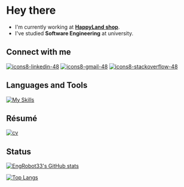 # Hey there


- I'm currently working at **[HappyLand shop](https://shop-happyland.com)**.
- I've studied <b>Software Engineering</b> at university.


## Connect with me
[![icons8-linkedin-48](https://user-images.githubusercontent.com/74541595/179397144-552658c1-0a28-46b5-be2b-3fbf85ace9d8.png)](https://www.linkedin.com/in/hmdkhsrvee)
[![icons8-gmail-48](https://user-images.githubusercontent.com/74541595/179397245-37cdb849-4283-4f70-956c-f2e739e44401.png)](mailto:hmdkhsrvee@gmail.com)
[![icons8-stackoverflow-48](https://user-images.githubusercontent.com/74541595/208392168-91b0449f-d986-4799-9745-5bffba469a26.png)](https://stackoverflow.com/users/20813604/hamed-khosravi)


## Languages and Tools
[![My Skills](https://skillicons.dev/icons?i=py,django,postgres,mysql,mongodb,linux,git,docker,redis," )](https://skillicons.dev)


## Résumé
[![cv](https://user-images.githubusercontent.com/74541595/180615167-4281c951-07e0-4350-be9b-63f8836b7f70.png)](https://drive.google.com/file/d/1rZ31kt7ZKaIxHDH1Jqu5E6lsrU3buPHE/view?usp=sharing)


## Status
[![EngRobot33's GitHub stats](https://github-readme-stats.vercel.app/api?username=EngRobot33)](https://github.com/anuraghazra/github-readme-stats)

[![Top Langs](https://github-readme-stats.vercel.app/api/top-langs/?username=EngRobot33&hide=javascript,html,css,scss&layout=compact)](https://github.com/anuraghazra/github-readme-stats)
